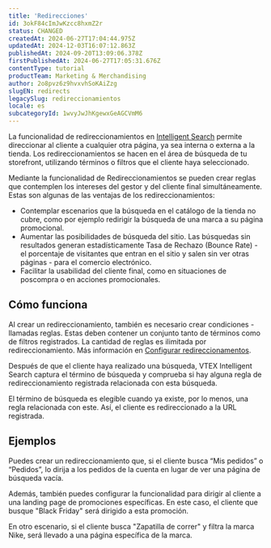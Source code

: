 ```yaml
---
title: 'Redirecciones'
id: 3okF84cImJwKzcc8hxmZ2r
status: CHANGED
createdAt: 2024-06-27T17:04:44.975Z
updatedAt: 2024-12-03T16:07:12.863Z
publishedAt: 2024-09-20T13:09:06.378Z
firstPublishedAt: 2024-06-27T17:05:31.676Z
contentType: tutorial
productTeam: Marketing & Merchandising
author: 2o8pvz6z9hvxvhSoKAiZzg
slugEN: redirects
legacySlug: redireccionamientos
locale: es
subcategoryId: 1wvyJwJhKgewxGeAGCVmM6
---
```


La funcionalidad de redireccionamientos en [Intelligent Search](https://help.vtex.com/es/tutorial/intelligent-search-vision-general--5o8ixTpYIxx3uJD0B1xp3z) permite direccionar al cliente a cualquier otra página, ya sea interna o externa a la tienda. Los redireccionamientos se hacen en el área de búsqueda de tu storefront, utilizando términos o filtros que el cliente haya seleccionado.

Mediante la funcionalidad de Redireccionamientos se pueden crear reglas que contemplen los intereses del gestor y del cliente final simultáneamente. Estas son algunas de las ventajas de los redireccionamientos:

- Contemplar escenarios que la búsqueda en el catálogo de la tienda no cubre, como por ejemplo redirigir la búsqueda de una marca a su página promocional.
- Aumentar las posibilidades de búsqueda del sitio. Las búsquedas sin resultados generan estadísticamente Tasa de Rechazo (Bounce Rate) - el porcentaje de visitantes que entran en el sitio y salen sin ver otras páginas - para el comercio electrónico.
- Facilitar la usabilidad del cliente final, como en situaciones de poscompra o en acciones promocionales.

## Cómo funciona

Al crear un redireccionamiento, también es necesario crear condiciones - llamadas reglas. Estas deben contener un conjunto tanto de términos como de filtros registrados. La cantidad de reglas es ilimitada por redireccionamiento. Más información en [Configurar redireccionamentos](https://help.vtex.com/es/tutorial/configurar-redireccionamentos--35JPufOvunMHnAAVJA6azu).

Después de que el cliente haya realizado una búsqueda, VTEX Intelligent Search captura el término de búsqueda y comprueba si hay alguna regla de redireccionamiento registrada relacionada con esta búsqueda.

El término de búsqueda es elegible cuando ya existe, por lo menos, una regla relacionada con este. Así, el cliente es redireccionado a la URL registrada.

## Ejemplos

Puedes crear un redireccionamiento que, si el cliente busca “Mis pedidos” o “Pedidos”, lo dirija a los pedidos de la cuenta en lugar de ver una página de búsqueda vacía.

Además, también puedes configurar la funcionalidad para dirigir al cliente a una landing page de promociones específicas. En este caso, el cliente que busque "Black Friday" será dirigido a esta promoción.

En otro escenario, si el cliente busca "Zapatilla de correr" y filtra la marca Nike, será llevado a una página específica de la marca.

